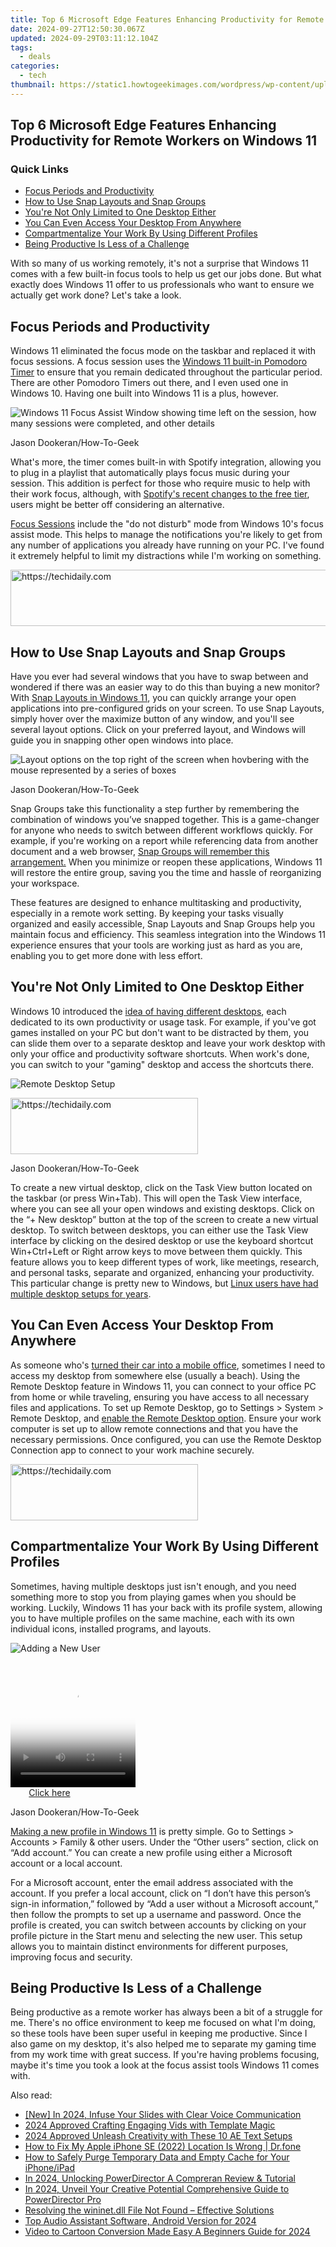 ```yaml
---
title: Top 6 Microsoft Edge Features Enhancing Productivity for Remote Workers on Windows 11
date: 2024-09-27T12:50:30.067Z
updated: 2024-09-29T03:11:12.104Z
tags:
  - deals
categories:
  - tech
thumbnail: https://static1.howtogeekimages.com/wordpress/wp-content/uploads/2024/08/illustration-of-some-people-working-with-a-few-laptops-displaying-the-windows-11-screen-around-them.jpg
---
```


## Top 6 Microsoft Edge Features Enhancing Productivity for Remote Workers on Windows 11

### Quick Links

* [Focus Periods and Productivity](https://youtube-videos.techidaily.com/asmr-production-101-essential-strategies-for-cutting-edge-video-making-for-2024/)
* [How to Use Snap Layouts and Snap Groups](https://fox-access.techidaily.com/updated-2024-approved-strategies-for-improved-video-zoom-during-virtual-gatherings-google-meet/)
* [You're Not Only Limited to One Desktop Either](https://unlock-android.techidaily.com/top-15-apps-to-hack-wifi-password-on-xiaomi-mix-fold-3-by-drfone-android/)
* [You Can Even Access Your Desktop From Anywhere](https://twitter-videos.techidaily.com/new-in-2024-tweeting-fun-iosandroid-tips-for-downloading-gifs/)
* [Compartmentalize Your Work By Using Different Profiles](https://facebook-videos.techidaily.com/new-2024-approved-unmasking-phony-fans-in-social-media/)
* [Being Productive Is Less of a Challenge](https://android-unlock.techidaily.com/in-2024-how-to-reset-gmail-password-on-vivo-y100a-devices-by-drfone-android/)

 With so many of us working remotely, it's not a surprise that Windows 11 comes with a few built-in focus tools to help us get our jobs done. But what exactly does Windows 11 offer to us professionals who want to ensure we actually get work done? Let's take a look.

##  Focus Periods and Productivity

 Windows 11 eliminated the focus mode on the taskbar and replaced it with focus sessions. A focus session uses the [Windows 11 built-in Pomodoro Timer](https://screen-sharing-recording.techidaily.com/updated-navigating-noise-free-networks-secrets-for-silencing-disruptions-on-gomeet/) to ensure that you remain dedicated throughout the particular period. There are other Pomodoro Timers out there, and I even used one in Windows 10\. Having one built into Windows 11 is a plus, however.

![Windows 11 Focus Assist Window showing time left on the session, how many sessions were completed, and other details](https://static1.howtogeekimages.com/wordpress/wp-content/uploads/2024/07/windows-11-focus-assist.png) 

Jason Dookeran/How-To-Geek

 What's more, the timer comes built-in with Spotify integration, allowing you to plug in a playlist that automatically plays focus music during your session. This addition is perfect for those who require music to help with their work focus, although, with [Spotify's recent changes to the free tier](https://facebook-video-recording.techidaily.com/new-navigate-your-way-to-the-best-idevice-apps-for-extracting-content-from-facebook/), users might be better off considering an alternative.

[Focus Sessions](https://support.microsoft.com/en-us/windows/how-to-use-focus-in-windows-11-cbcc9ddb-8164-43fa-8919-b9a2af072382) include the "do not disturb" mode from Windows 10's focus assist mode. This helps to manage the notifications you're likely to get from any number of applications you already have running on your PC. I've found it extremely helpful to limit my distractions while I'm working on something.

<!-- affiliate ads begin -->
<a href="https://appsumo.8odi.net/c/5597632/2151869/7443" target="_top" id="2151869">
  <img src="//a.impactradius-go.com/display-ad/7443-2151869" border="0" alt="https://techidaily.com" width="728" height="90"/>
</a>
<img height="0" width="0" src="https://appsumo.8odi.net/i/5597632/2151869/7443" style="position:absolute;visibility:hidden;" border="0" />
<!-- affiliate ads end -->

##  How to Use Snap Layouts and Snap Groups

 Have you ever had several windows that you have to swap between and wondered if there was an easier way to do this than buying a new monitor? With [Snap Layouts in Windows 11](https://youtube-videos.techidaily.com/2024-approved-behind-the-mascara-youtubes-top-makeup-artists-unveiled/), you can quickly arrange your open applications into pre-configured grids on your screen. To use Snap Layouts, simply hover over the maximize button of any window, and you'll see several layout options. Click on your preferred layout, and Windows will guide you in snapping other open windows into place.

![Layout options on the top right of the screen when hovbering with the mouse represented by a series of boxes](https://static1.howtogeekimages.com/wordpress/wp-content/uploads/2024/07/windows-11-layout-options.png) 

Jason Dookeran/How-To-Geek

 Snap Groups take this functionality a step further by remembering the combination of windows you’ve snapped together. This is a game-changer for anyone who needs to switch between different workflows quickly. For example, if you're working on a report while referencing data from another document and a web browser, [Snap Groups will remember this arrangement.](https://www.microsoft.com/en-us/windows/learning-center/organize-screen-with-snap-layouts) When you minimize or reopen these applications, Windows 11 will restore the entire group, saving you the time and hassle of reorganizing your workspace.

 These features are designed to enhance multitasking and productivity, especially in a remote work setting. By keeping your tasks visually organized and easily accessible, Snap Layouts and Snap Groups help you maintain focus and efficiency. This seamless integration into the Windows 11 experience ensures that your tools are working just as hard as you are, enabling you to get more done with less effort.

##  You're Not Only Limited to One Desktop Either

 Windows 10 introduced the [idea of having different desktops](https://www.microsoft.com/en-us/windows/learning-center/stay-organized-using-multiple-desktops-windows-11), each dedicated to its own productivity or usage task. For example, if you've got games installed on your PC but don't want to be distracted by them, you can slide them over to a separate desktop and leave your work desktop with only your office and productivity software shortcuts. When work's done, you can switch to your "gaming" desktop and access the shortcuts there.

![Remote Desktop Setup](https://static1.howtogeekimages.com/wordpress/wp-content/uploads/2024/07/remote-desktop-setup.png) 

<!-- affiliate ads begin -->
<a href="https://aligracehair.sjv.io/c/5597632/1886015/19272" target="_top" id="1886015">
  <img src="//a.impactradius-go.com/display-ad/19272-1886015" border="0" alt="https://techidaily.com" width="300" height="90"/>
</a>
<img height="0" width="0" src="https://aligracehair.sjv.io/i/5597632/1886015/19272" style="position:absolute;visibility:hidden;" border="0" />
<!-- affiliate ads end -->

Jason Dookeran/How-To-Geek

 To create a new virtual desktop, click on the Task View button located on the taskbar (or press Win+Tab). This will open the Task View interface, where you can see all your open windows and existing desktops. Click on the “+ New desktop” button at the top of the screen to create a new virtual desktop. To switch between desktops, you can either use the Task View interface by clicking on the desired desktop or use the keyboard shortcut Win+Ctrl+Left or Right arrow keys to move between them quickly. This feature allows you to keep different types of work, like meetings, research, and personal tasks, separate and organized, enhancing your productivity. This particular change is pretty new to Windows, but [Linux users have had multiple desktop setups for years](https://www.linux.com/training-tutorials/dont-forget-one-linuxs-best-features-how-use-multiple-workspaces/).

##  You Can Even Access Your Desktop From Anywhere

 As someone who's [turned their car into a mobile office](https://sim-unlock.techidaily.com/in-2024-ways-to-find-unlocking-codes-for-lava-yuva-3-pro-phones-by-drfone-android/), sometimes I need to access my desktop from somewhere else (usually a beach). Using the Remote Desktop feature in Windows 11, you can connect to your office PC from home or while traveling, ensuring you have access to all necessary files and applications. To set up Remote Desktop, go to Settings > System > Remote Desktop, and [enable the Remote Desktop option](https://fox-direct.techidaily.com/unleash-creativity-with-these-essential-vector-editors-for-2024/). Ensure your work computer is set up to allow remote connections and that you have the necessary permissions. Once configured, you can use the Remote Desktop Connection app to connect to your work machine securely.

<!-- affiliate ads begin -->
<a href="https://aligracehair.sjv.io/c/5597632/1918679/19272" target="_top" id="1918679">
  <img src="//a.impactradius-go.com/display-ad/19272-1918679" border="0" alt="https://techidaily.com" width="300" height="90"/>
</a>
<img height="0" width="0" src="https://aligracehair.sjv.io/i/5597632/1918679/19272" style="position:absolute;visibility:hidden;" border="0" />
<!-- affiliate ads end -->

##  Compartmentalize Your Work By Using Different Profiles

 Sometimes, having multiple desktops just isn't enough, and you need something more to stop you from playing games when you should be working. Luckily, Windows 11 has your back with its profile system, allowing you to have multiple profiles on the same machine, each with its own individual icons, installed programs, and layouts.

![Adding a New User](https://static1.howtogeekimages.com/wordpress/wp-content/uploads/2024/07/adding-a-new-user.png) 

<!-- affiliate ads begin -->
<span id="1328683">
					<video width="200" height="200" style="cursor:pointer"
           poster="//a.impactradius-go.com/display-clicktoplayimage/1328683.png"
           onclick="if(!this.playClicked){this.play();this.setAttribute('controls',true);this.playClicked=true;}">
	   <source src="//a.impactradius-go.com/display-ad/15852-1328683">
	   <img src="//a.impactradius-go.com/display-clicktoplayimage/1328683.png" style="border: none; height: 100%; width: 100%; object-fit: contain">
	</video>
	<div style="width:125px;text-align:center"><a href="javascript:window.open(decodeURIComponent('https%3A%2F%2Fthefitville.pxf.io%2Fc%2F5597632%2F1328683%2F15852'), '_blank');void(0);">Click here</a></div>
</span>
<img height="0" width="0" src="https://imp.pxf.io/i/5597632/1328683/15852" style="position:absolute;visibility:hidden;" border="0" />
<!-- affiliate ads end -->

Jason Dookeran/How-To-Geek

[Making a new profile in Windows 11](https://some-guidance.techidaily.com/new-pun-picture-studio-chucklecrafts/) is pretty simple. Go to Settings > Accounts > Family & other users. Under the “Other users” section, click on “Add account.” You can create a new profile using either a Microsoft account or a local account.

 For a Microsoft account, enter the email address associated with the account. If you prefer a local account, click on “I don’t have this person’s sign-in information,” followed by “Add a user without a Microsoft account,” then follow the prompts to set up a username and password. Once the profile is created, you can switch between accounts by clicking on your profile picture in the Start menu and selecting the new user. This setup allows you to maintain distinct environments for different purposes, improving focus and security.

##  Being Productive Is Less of a Challenge

 Being productive as a remote worker has always been a bit of a struggle for me. There's no office environment to keep me focused on what I'm doing, so these tools have been super useful in keeping me productive. Since I also game on my desktop, it's also helped me to separate my gaming time from my work time with great success. If you're having problems focusing, maybe it's time you took a look at the focus assist tools Windows 11 comes with.

<ins class="adsbygoogle"
     style="display:block"
     data-ad-format="autorelaxed"
     data-ad-client="ca-pub-7571918770474297"
     data-ad-slot="1223367746"></ins>

<ins class="adsbygoogle"
     style="display:block"
     data-ad-client="ca-pub-7571918770474297"
     data-ad-slot="8358498916"
     data-ad-format="auto"
     data-full-width-responsive="true"></ins>

<span class="atpl-alsoreadstyle">Also read:</span>
<div><ul>
<li><a href="https://digital-screen-recording.techidaily.com/new-in-2024-infuse-your-slides-with-clear-voice-communication/"><u>[New] In 2024, Infuse Your Slides with Clear Voice Communication</u></a></li>
<li><a href="https://youtube-clips.techidaily.com/2024-approved-crafting-engaging-vids-with-template-magic/"><u>2024 Approved Crafting Engaging Vids with Template Magic</u></a></li>
<li><a href="https://some-skills.techidaily.com/2024-approved-unleash-creativity-with-these-10-ae-text-setups/"><u>2024 Approved Unleash Creativity with These 10 AE Text Setups</u></a></li>
<li><a href="https://fake-location.techidaily.com/how-to-fix-my-apple-iphone-se-2022-location-is-wrong-drfone-by-drfone-virtual-ios/"><u>How to Fix My Apple iPhone SE (2022) Location Is Wrong | Dr.fone</u></a></li>
<li><a href="https://os-tips.techidaily.com/how-to-safely-purge-temporary-data-and-empty-cache-for-your-iphoneipad/"><u>How to Safely Purge Temporary Data and Empty Cache for Your iPhone/iPad</u></a></li>
<li><a href="https://some-skills.techidaily.com/in-2024-unlocking-powerdirector-a-compreran-review-and-tutorial/"><u>In 2024, Unlocking PowerDirector A Compreran Review & Tutorial</u></a></li>
<li><a href="https://some-skills.techidaily.com/in-2024-unveil-your-creative-potential-comprehensive-guide-to-powerdirector-pro/"><u>In 2024, Unveil Your Creative Potential Comprehensive Guide to PowerDirector Pro</u></a></li>
<li><a href="https://technical-tips.techidaily.com/resolving-the-wininetdll-file-not-found-effective-solutions/"><u>Resolving the wininet.dll File Not Found – Effective Solutions</u></a></li>
<li><a href="https://some-skills.techidaily.com/top-audio-assistant-software-android-version-for-2024/"><u>Top Audio Assistant Software, Android Version for 2024</u></a></li>
<li><a href="https://video-content-creator.techidaily.com/video-to-cartoon-conversion-made-easy-a-beginners-guide-for-2024/"><u>Video to Cartoon Conversion Made Easy A Beginners Guide for 2024</u></a></li>
</ul></div>


